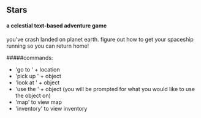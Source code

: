 ## Stars
#### a celestial text-based adventure game

you've crash landed on planet earth. figure out how to get your spaceship running so you can return home!

#####commands:

* 'go to ' + location
* 'pick up ' + object
* 'look at ' + object
* 'use the ' + object (you will be prompted for what you would like to use the object on)
* 'map' to view map
* 'inventory' to view inventory
